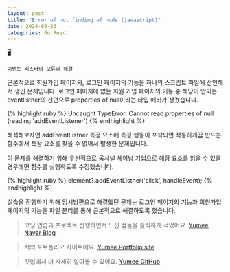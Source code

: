 ```yaml
---
layout: post
title: "Error of not finding of node (javascript)"
date: 2024-05-23
categories: Go React
---
```


🖥️

`이벤트 리스터의 오류와 해결`

근본적으로 회원가입 페이지와, 로그인 페이지의 기능을 하나의 스크립트 파일에 선언해서 생긴 문제입니다.
로그인 페이지에 없는 회원 가입 페이지의 기능 중 해당이 안되는 eventlistner의 선언으로 properties of null이라는
타입 에러가 생겼습니다.

{% highlight ruby %}
Uncaught TypeError: Cannot read properties of null (reading 'addEventListener')
{% endhighlight %}

해석해보자면 addEventListner 특정 요소에 특정 행동이 포착되면 작동하게끔 만드는 함수에서
특정 요소를 찾을 수 없어서 발생한 문제입니다.

이 문제를 해결하기 위해 우선적으로 옵셔널 체이닝 기업으로 해당 요소를 읽을 수 있을 경우에면
함수를 실행하도록 수정했습니다.

{% highlight ruby %}
element?.addEventListner('click', handleEvent);
{% endhighlight %}

실습을 진행하기 위해 임시방편으로 해결했던 문제는 로그인 페이지의 기능과
회원가입 페이지의 기능을 파일 분리를 통해 근본적으로 해결하도록 했습니다.

> 코딩 연습과 프로젝트 진행하면서 느낀 점들을 솔직하게 적었어요. [Yumee Naver Blog]

> 저의 포트폴리오 사이트에요. [Yumee Portfolio site]

> 깃헙에서 더 자세히 알아볼 수 있어요. [Yumee GitHub]

[Yumee Naver Blog]: https://blog.naver.com/hello_world_yum
[Yumee Portfolio site]: https://github.com/jekyll/jekyll
[Yumee GitHub]: https://github.com/yumi-kim-0827
